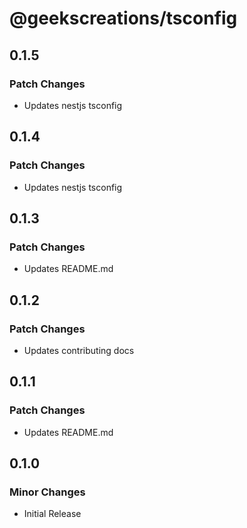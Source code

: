 # @geekscreations/tsconfig

## 0.1.5

### Patch Changes

- Updates nestjs tsconfig

## 0.1.4

### Patch Changes

- Updates nestjs tsconfig

## 0.1.3

### Patch Changes

- Updates README.md

## 0.1.2

### Patch Changes

- Updates contributing docs

## 0.1.1

### Patch Changes

- Updates README.md

## 0.1.0

### Minor Changes

- Initial Release
